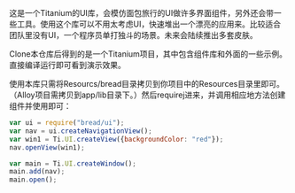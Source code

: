 这是一个Titanium的UI库，会模仿面包旅行的UI做许多界面组件，另外还会带一些工具。使用这个库可以不用太考虑UI，快速堆出一个漂亮的应用来。比较适合团队里没有UI，一个程序员单打独斗的场景。未来会陆续推出多套皮肤。

Clone本仓库后得到的是一个Titanium项目，其中包含组件库和外面的一些示例。直接编译运行即可看到演示效果。

使用本库只需将Resourcs/bread目录拷贝到你项目中的Resources目录里即可。（Alloy项目需拷贝到app/lib目录下。）然后requirej进来，并调用相应地方法创建组件并使用即可：
```js
var ui = require("bread/ui");
var nav = ui.createNavigationView();
var win1 = Ti.UI.createView({backgroundColor: "red"});
nav.openView(win1);

var main = Ti.UI.createWindow();
main.add(nav);
main.open();
```
